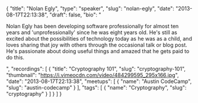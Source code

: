 {
  "title": "Nolan Egly",
  "type": "speaker",
  "slug": "nolan-egly",
  "date": "2013-08-17T22:13:38",
  "draft": false,
  "bio": "<p>Nolan Egly has been developing software professionally for almost ten years and 'unprofessionally' since he was eight years old. He's still as excited about the possibilities of technology today as he was as a child, and loves sharing that joy with others through the occasional talk or blog post. He's passionate about doing useful things and amazed that he gets paid to do this.</p>",
  "recordings": [
    {
      "title": "Cryptography 101",
      "slug": "cryptography-101",
      "thumbnail": "https://i.vimeocdn.com/video/484299595_295x166.jpg",
      "date": "2013-08-17T22:13:38",
      "meetups": [
        {
          "name": "Austin CodeCamp",
          "slug": "austin-codecamp"
        }
      ],
      "tags": [
        {
          "name": "Cryptography",
          "slug": "cryptography"
        }
      ]
    }
  ]
}